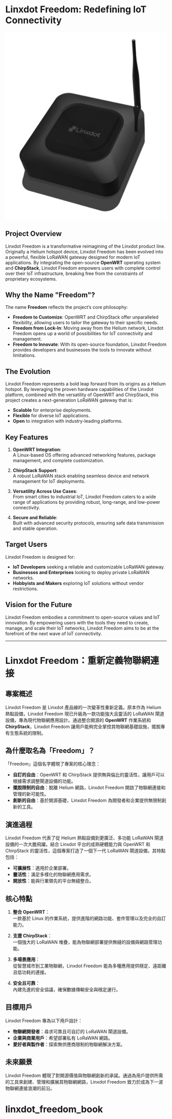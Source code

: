 # Linxdot Freedom: Redefining IoT Connectivity
![LD1002](/pictures/LD1002.png)
## Project Overview
Linxdot Freedom is a transformative reimagining of the Linxdot product line. Originally a Helium hotspot device, Linxdot Freedom has been evolved into a powerful, flexible LoRaWAN gateway designed for modern IoT applications. By integrating the open-source **OpenWRT** operating system and **ChirpStack**, Linxdot Freedom empowers users with complete control over their IoT infrastructure, breaking free from the constraints of proprietary ecosystems.

## Why the Name "Freedom"?
The name **Freedom** reflects the project’s core philosophy:

- **Freedom to Customize**: OpenWRT and ChirpStack offer unparalleled flexibility, allowing users to tailor the gateway to their specific needs.
- **Freedom from Lock-In**: Moving away from the Helium network, Linxdot Freedom opens up a world of possibilities for IoT connectivity and management.
- **Freedom to Innovate**: With its open-source foundation, Linxdot Freedom provides developers and businesses the tools to innovate without limitations.

## The Evolution
Linxdot Freedom represents a bold leap forward from its origins as a Helium hotspot. By leveraging the proven hardware capabilities of the Linxdot platform, combined with the versatility of OpenWRT and ChirpStack, this project creates a next-generation LoRaWAN gateway that is:

- **Scalable** for enterprise deployments.
- **Flexible** for diverse IoT applications.
- **Open** to integration with industry-leading platforms.

## Key Features

1. **OpenWRT Integration**:  
   A Linux-based OS offering advanced networking features, package management, and complete customization.

2. **ChirpStack Support**:  
   A robust LoRaWAN stack enabling seamless device and network management for IoT deployments.

3. **Versatility Across Use Cases**:  
   From smart cities to industrial IoT, Linxdot Freedom caters to a wide range of applications by providing robust, long-range, and low-power connectivity.

4. **Secure and Reliable**:  
   Built with advanced security protocols, ensuring safe data transmission and stable operation.

## Target Users
Linxdot Freedom is designed for:

- **IoT Developers** seeking a reliable and customizable LoRaWAN gateway.
- **Businesses and Enterprises** looking to deploy private LoRaWAN networks.
- **Hobbyists and Makers** exploring IoT solutions without vendor restrictions.

## Vision for the Future
Linxdot Freedom embodies a commitment to open-source values and IoT innovation. By empowering users with the tools they need to create, manage, and scale their IoT networks, Linxdot Freedom aims to be at the forefront of the next wave of IoT connectivity.

---

# Linxdot Freedom：重新定義物聯網連接

## 專案概述
Linxdot Freedom 是 Linxdot 產品線的一次變革性重新定義。原本作為 Helium 熱點設備，Linxdot Freedom 現已升級為一款功能強大且靈活的 LoRaWAN 閘道設備，專為現代物聯網應用設計。通過整合開源的 **OpenWRT** 作業系統和 **ChirpStack**，Linxdot Freedom 讓用戶能夠完全掌控其物聯網基礎設施，擺脫專有生態系統的限制。

## 為什麼取名為「Freedom」？
「Freedom」這個名字體現了專案的核心理念：

- **自訂的自由**：OpenWRT 和 ChirpStack 提供無與倫比的靈活性，讓用戶可以根據需求調整閘道設備的功能。
- **擺脫限制的自由**：脫離 Helium 網路，Linxdot Freedom 開啟了物聯網連接和管理的新可能性。
- **創新的自由**：基於開源基礎，Linxdot Freedom 為開發者和企業提供無限制創新的工具。

## 演進過程
Linxdot Freedom 代表了從 Helium 熱點設備到更廣泛、多功能 LoRaWAN 閘道設備的一次大膽飛躍。結合 Linxdot 平台的成熟硬體能力與 OpenWRT 和 ChirpStack 的靈活性，這個專案打造了一個下一代 LoRaWAN 閘道設備，其特點包括：

- **可擴展性**：適用於企業部署。
- **靈活性**：滿足多樣化的物聯網應用需求。
- **開放性**：能與行業領先的平台無縫整合。

## 核心特點

1. **整合 OpenWRT**：  
   一款基於 Linux 的作業系統，提供進階的網路功能、套件管理以及完全的自訂能力。

2. **支援 ChirpStack**：  
   一個強大的 LoRaWAN 堆疊，能為物聯網部署提供無縫的設備與網路管理功能。

3. **多場景應用**：  
   從智慧城市到工業物聯網，Linxdot Freedom 能為多種應用提供穩定、遠距離且低功耗的連接。

4. **安全且可靠**：  
   內建先進的安全協議，確保數據傳輸安全與穩定運行。

## 目標用戶
Linxdot Freedom 專為以下用戶設計：

- **物聯網開發者**：尋求可靠且可自訂的 LoRaWAN 閘道設備。
- **企業與商業用戶**：希望部署私有 LoRaWAN 網路。
- **愛好者與製作者**：探索無供應商限制的物聯網解決方案。

## 未來願景
Linxdot Freedom 體現了對開源價值與物聯網創新的承諾。通過為用戶提供所需的工具來創建、管理和擴展其物聯網網路，Linxdot Freedom 致力於成為下一波物聯網連接浪潮的前沿。
# linxdot_freedom_book
